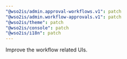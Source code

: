 ```yaml
---
"@wso2is/admin.approval-workflows.v1": patch
"@wso2is/admin.workflow-approvals.v1": patch
"@wso2is/theme": patch
"@wso2is/console": patch
"@wso2is/i18n": patch
---
```


Improve the workflow related UIs.
